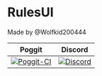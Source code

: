 # RulesUI

Made by @Wolfkid200444

Poggit | Discord
------ | -------
[![Poggit-CI](https://poggit.pmmp.io/ci.shield/FutureDeveloperZ/RulesUI/RulesUI)](https://poggit.pmmp.io/ci/FutureDeveloperZ/RulesUI/RulesUI) | [![Discord](https://img.shields.io/discord/444689151225495563.svg?style=popout)](https://discord.gg/Z42u23M)
